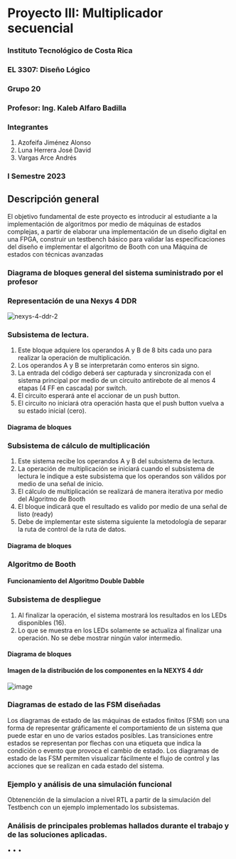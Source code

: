 # Proyecto III:  Multiplicador secuencial

### Instituto Tecnológico de Costa Rica
### EL 3307: Diseño Lógico
### Grupo 20
### Profesor: Ing. Kaleb Alfaro Badilla

### Integrantes
1. Azofeifa Jiménez Alonso
2. Luna Herrera José David
3. Vargas Arce Andrés


### I Semestre 2023

## Descripción general

El objetivo fundamental de este proyecto es introducir al estudiante a la implementación de algoritmos por medio de máquinas de estados complejas, a partir de elaborar una implementación de un diseño digital en una FPGA, construir un testbench básico para validar las especificaciones del diseño e implementar el algoritmo de Booth con una Máquina de estados con técnicas avanzadas


### Diagrama de bloques general del sistema suministrado por el profesor



### Representación de una Nexys 4 DDR

![nexys-4-ddr-2](https://user-images.githubusercontent.com/111375712/233267532-c767c9a8-8a26-439e-a7d4-a855c1f0dba8.png)


###  Subsistema de lectura.
1. Este bloque adquiere los operandos A y B de 8 bits cada uno para realizar la operación de multiplicación.
2. Los operandos A y B se interpretarán como enteros sin signo.
3. La entrada del código deberá ser capturada y sincronizada con el sistema principal por medio de un
circuito antirebote de al menos 4 etapas (4 FF en cascada) por switch.
4. El circuito esperará ante el accionar de un push button.
5. El circuito no iniciará otra operación hasta que el push button vuelva a su estado inicial (cero).




####  Diagrama de bloques





###  Subsistema de cálculo de multiplicación
1. Este sistema recibe los operandos A y B del subsistema de lectura.
2. La operación de multiplicación se iniciará cuando el subsistema de lectura le indique a este subsistema
que los operandos son válidos por medio de una señal de inicio.
3. El cálculo de multiplicación se realizará de manera iterativa por medio del Algoritmo de Booth
4. El bloque indicará que el resultado es valido por medio de una señal de listo (ready)
5. Debe de implementar este sistema siguiente la metodología de separar la ruta de control de la ruta de
datos.

####  Diagrama de bloques




### Algoritmo de Booth


#### Funcionamiento del Algoritmo Double Dabble




### Subsistema de despliegue
1. Al finalizar la operación, el sistema mostrará los resultados en los LEDs disponibles (16).
2. Lo que se muestra en los LEDs solamente se actualiza al finalizar una operación. No se debe mostrar
ningún valor intermedio.

####  Diagrama de bloques





#### Imagen de la distribución de los componentes en la NEXYS 4 ddr
![image](https://user-images.githubusercontent.com/111375712/195011801-afe0480f-6058-425c-bd41-d2c9452f1d77.png)







### Diagramas de estado de las FSM diseñadas
Los diagramas de estado de las máquinas de estados finitos (FSM) son una forma de representar gráficamente el comportamiento de un sistema que puede estar en uno de varios estados posibles. Las transiciones entre estados se representan por flechas con una etiqueta que indica la condición o evento que provoca el cambio de estado. Los diagramas de estado de las FSM permiten visualizar fácilmente el flujo de control y las acciones que se realizan en cada estado del sistema.


### Ejemplo y análisis de una simulación funcional
Obtenención de la simulacion a nivel RTL a partir de la simulación del Testbench con un ejemplo implementado los subsistemas.




### Análisis de principales problemas hallados durante el trabajo y de las soluciones aplicadas.
• 
• 
• 

